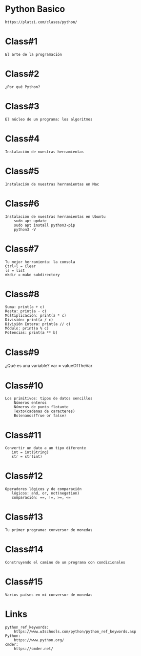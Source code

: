 # Python Basico
    https://platzi.com/clases/python/
# Class#1
    El arte de la programación
# Class#2
    ¿Por qué Python?
# Class#3
    El núcleo de un programa: los algoritmos
# Class#4
    Instalación de nuestras herramientas
# Class#5
    Instalación de nuestras herramientas en Mac
# Class#6
    Instalación de nuestras herramientas en Ubuntu
        sudo apt update
        sudo apt install python3-pip
        python3 -V
# Class#7
    Tu mejor herramienta: la consola
    Ctrl+l = Clear
    ls = list
    mkdir = make subdirectory
# Class#8
    Suma: print(a + c)
    Resta: print(a - c)
    Múltiplicación: print(a * c)
    División: print(a / c)
    División Entera: print(a // c)
    Módulo: print(a % c)
    Potencias: print(a ** b)
# Class#9
   ¿Qué es una variable? 
    var = valueOfTheVar
# Class#10
    Los primitivos: tipos de datos sencillos
        Números enteros
        Números de punto flotante
        Texto(cadenas de caracteres)
        Bolenanos(True or false)
# Class#11
    Convertir un dato a un tipo diferente
       int = int(String)
       str = str(int)
# Class#12
    Operadores lógicos y de comparación
       lógicos: and, or, not(negation)
       comparación: ==, !=, >=, <=
# Class#13
    Tu primer programa: conversor de monedas
# Class#14
    Construyendo el camino de un programa con condicionales
# Class#15    
    Varios países en mi conversor de monedas
# Links
    python_ref_keywords:
        https://www.w3schools.com/python/python_ref_keywords.asp
    Python:
        https://www.python.org/
    cmder:
        https://cmder.net/
